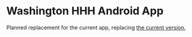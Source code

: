 # Washington HHH Android App
Planned replacement for the current app, replacing [the current version.](https://github.com/davegarred/SeaHHH)
